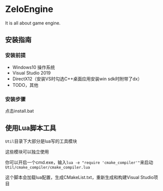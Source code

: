 # ZeloEngine
 
It is all about game engine.

## 安装指南

### 安装前提

* Windows10 操作系统
* Visual Studio 2019
* DirectX12（安装VS时勾选C++桌面应用安装win sdk时附带了dx）
* TODO，其他

### 安装步骤

点击install.bat

## 使用Lua脚本工具

`Util`目录下大部分是lua写的工具模块

这些模块可以独立使用

你可以开启一个cmd.exe，输入`lua -e "require 'cmake_compiler'"`来启动`Util/cmake_compiler/cmake_compiler.lua`

这个脚本会加载lua配置，生成CMakeList.txt，重新生成和构建Visual Studio项目